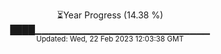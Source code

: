 <p align="center">
⏳Year Progress (14.38 %) <br>
████▁▁▁▁▁▁▁▁▁▁▁▁▁▁▁▁▁▁▁▁▁▁▁▁▁▁ <br>
<sub>Updated: Wed, 22 Feb 2023 12:03:38 GMT</sub>
</p>

